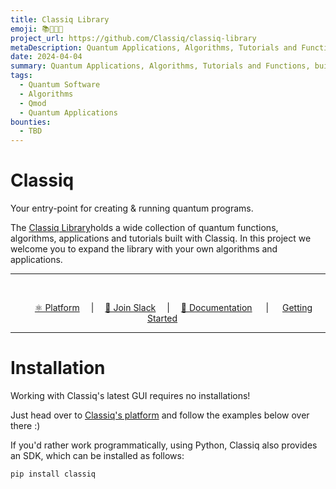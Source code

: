 ```yaml
---
title: Classiq Library
emoji: 📚👩🏻‍💻
project_url: https://github.com/Classiq/classiq-library
metaDescription: Quantum Applications, Algorithms, Tutorials and Functions, built with the Classiq Platform
date: 2024-04-04
summary: Quantum Applications, Algorithms, Tutorials and Functions, built with the Classiq Platform
tags:
  - Quantum Software
  - Algorithms
  - Qmod
  - Quantum Applications
bounties:
  - TBD
---
```

# Classiq

Your entry-point for creating & running quantum programs.

The [Classiq Library](https://github.com/Classiq/classiq-library)holds a wide collection of quantum functions, algorithms, applications and tutorials built with Classiq. In this project we welcome you to expand the library with your own algorithms and applications. 
<hr> <br>
<p align="center">
   &emsp;
   <a href="https://platform.classiq.io/">⚛️ Platform</a>
   &emsp;|&emsp;
   <a href="https://short.classiq.io/join-slack">👋 Join Slack</a>
   &emsp;|&emsp;
   <a href="https://docs.classiq.io/latest/user-guide/">📖 Documentation</a>
   &emsp; | &emsp;
   <a href="https://docs.classiq.io/latest/getting-started/">Getting Started</a>
   &emsp;
</p>
<hr>

# Installation
Working with Classiq's latest GUI requires no installations!

Just head over to [Classiq's platform](https://platform.classiq.io/) and follow the examples below over there :)

If you'd rather work programmatically, using Python, Classiq also provides an SDK, which can be installed as follows:

```bash
pip install classiq
```
